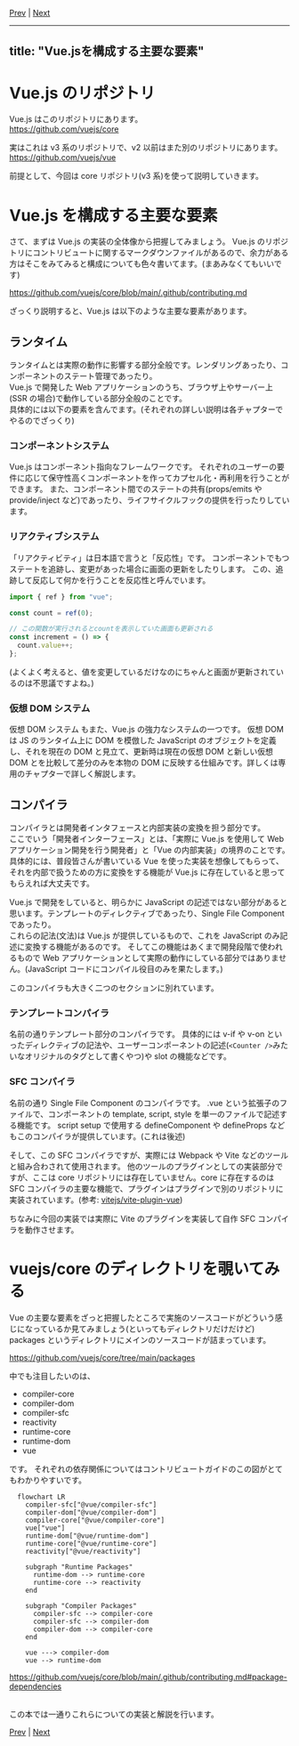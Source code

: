 [Prev](https://github.com/Ubugeeei/chibivue/blob/main/books/japanese/002_what_is_vue.md) | [Next](https://github.com/Ubugeeei/chibivue/blob/main/books/japanese/004_setup_project.md)

---
title: "Vue.jsを構成する主要な要素"
---

# Vue.js のリポジトリ

Vue.js はこのリポジトリにあります。  
https://github.com/vuejs/core

実はこれは v3 系のリポジトリで、v2 以前はまた別のリポジトリにあります。  
https://github.com/vuejs/vue

前提として、今回は core リポジトリ(v3 系)を使って説明していきます。

# Vue.js を構成する主要な要素

さて、まずは Vue.js の実装の全体像から把握してみましょう。
Vue.js のリポジトリにコントリビュートに関するマークダウンファイルがあるので、余力がある方はそこをみてみると構成についても色々書いてます。(まあみなくてもいいです)

https://github.com/vuejs/core/blob/main/.github/contributing.md

ざっくり説明すると、Vue.js は以下のような主要な要素があります。

## ランタイム

ランタイムとは実際の動作に影響する部分全般です。レンダリングあったり、コンポーネントのステート管理であったり。  
Vue.js で開発した Web アプリケーションのうち、ブラウザ上やサーバー上(SSR の場合)で動作している部分全般のことです。  
具体的には以下の要素を含んでます。(それぞれの詳しい説明は各チャプターでやるのでざっくり)

### コンポーネントシステム

Vue.js はコンポーネント指向なフレームワークです。
それぞれのユーザーの要件に応じて保守性高くコンポーネントを作ってカプセル化・再利用を行うことができます。
また、コンポーネント間でのステートの共有(props/emits や provide/inject など)であったり、ライフサイクルフックの提供を行ったりしています。

### リアクティブシステム

「リアクティビティ」は日本語で言うと「反応性」です。
コンポーネントでもつステートを追跡し、変更があった場合に画面の更新をしたりします。
この、追跡して反応して何かを行うことを反応性と呼んでいます。

```ts
import { ref } from "vue";

const count = ref(0);

// この関数が実行されるとcountを表示していた画面も更新される
const increment = () => {
  count.value++;
};
```

(よくよく考えると、値を変更しているだけなのにちゃんと画面が更新されているのは不思議ですよね。)

### 仮想 DOM システム

仮想 DOM システム もまた、Vue.js の強力なシステムの一つです。
仮想 DOM は JS のランタイム上に DOM を模倣した JavaScript のオブジェクトを定義し、それを現在の DOM と見立て、更新時は現在の仮想 DOM と新しい仮想 DOM とを比較して差分のみを本物の DOM に反映する仕組みです。詳しくは専用のチャプターで詳しく解説します。

## コンパイラ

コンパイラとは開発者インタフェースと内部実装の変換を担う部分です。  
ここでいう「開発者インターフェース」とは、「実際に Vue.js を使用して Web アプリケーション開発を行う開発者」と「Vue の内部実装」の境界のことです。  
具体的には、普段皆さんが書いている Vue を使った実装を想像してもらって、それを内部で扱うための方に変換をする機能が Vue.js に存在していると思ってもらえれば大丈夫です。

Vue.js で開発をしていると、明らかに JavaScript の記述ではない部分があると思います。テンプレートのディレクティブであったり、Single File Component であったり。  
これらの記法(文法)は Vue.js が提供しているもので、これを JavaScript のみ記述に変換する機能があるのです。
そしてこの機能はあくまで開発段階で使われるもので Web アプリケーションとして実際の動作にしている部分ではありません。(JavaScript コードにコンパイル役目のみを果たします。)

このコンパイラも大きく二つのセクションに別れています。

### テンプレートコンパイラ

名前の通りテンプレート部分のコンパイラです。
具体的には v-if や v-on といったディレクティブの記法や、ユーザーコンポーネントの記述(`<Counter />`みたいなオリジナルのタグとして書くやつ)や slot の機能などです。

### SFC コンパイラ

名前の通り Single File Component のコンパイラです。
.vue という拡張子のファイルで、コンポーネントの template, script, style を単一のファイルで記述する機能です。
script setup で使用する defineComponent や defineProps などもこのコンパイラが提供しています。(これは後述)

そして、この SFC コンパイラですが、実際には Webpack や Vite などのツールと組み合わされて使用されます。
他のツールのプラグインとしての実装部分ですが、ここは core リポジトリには存在していません。core に存在するのは SFC コンパイラの主要な機能で、プラグインはプラグインで別のリポジトリに実装されています。(参考: [vitejs/vite-plugin-vue](https://github.com/vitejs/vite-plugin-vue))

ちなみに今回の実装では実際に Vite のプラグインを実装して自作 SFC コンパイラを動作させます。

# vuejs/core のディレクトリを覗いてみる

Vue の主要な要素をざっと把握したところで実施のソースコードがどういう感じになっているか見てみましょう(といってもディレクトリだけだけど)
packages というディレクトリにメインのソースコードが詰まっています。

https://github.com/vuejs/core/tree/main/packages

中でも注目したいのは、

- compiler-core
- compiler-dom
- compiler-sfc
- reactivity
- runtime-core
- runtime-dom
- vue

です。
それぞれの依存関係についてはコントリビュートガイドのこの図がとてもわかりやすいです。

```mermaid
  flowchart LR
    compiler-sfc["@vue/compiler-sfc"]
    compiler-dom["@vue/compiler-dom"]
    compiler-core["@vue/compiler-core"]
    vue["vue"]
    runtime-dom["@vue/runtime-dom"]
    runtime-core["@vue/runtime-core"]
    reactivity["@vue/reactivity"]

    subgraph "Runtime Packages"
      runtime-dom --> runtime-core
      runtime-core --> reactivity
    end

    subgraph "Compiler Packages"
      compiler-sfc --> compiler-core
      compiler-sfc --> compiler-dom
      compiler-dom --> compiler-core
    end

    vue ---> compiler-dom
    vue --> runtime-dom

```

https://github.com/vuejs/core/blob/main/.github/contributing.md#package-dependencies

<br/>
この本では一通りこれらについての実装と解説を行います。


[Prev](https://github.com/Ubugeeei/chibivue/blob/main/books/japanese/002_what_is_vue.md) | [Next](https://github.com/Ubugeeei/chibivue/blob/main/books/japanese/004_setup_project.md)